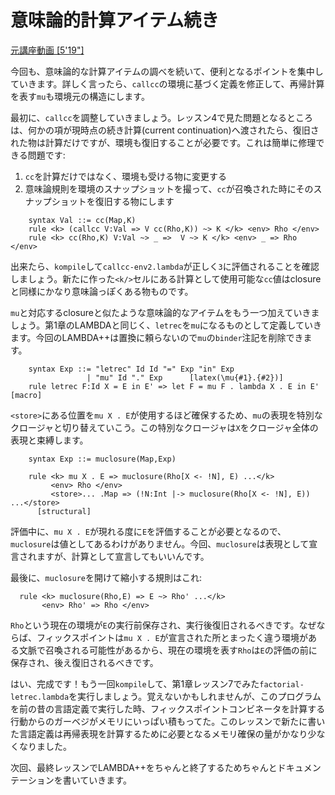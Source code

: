 # 意味論的計算アイテム続き

[元講座動画 [5'19"]](http://youtu.be/dP3FW0kZN6k)

今回も、意味論的な計算アイテムの調べを続いて、便利となるポイントを集中していきます。詳しく言ったら、`callcc`の環境に基づく定義を修正して、再帰計算を表す`mu`も環境元の構造にします。

最初に、`callcc`を調整していきましょう。レッスン4で見た問題となるところは、何かの項が現時点の続き計算(current continuation)へ渡されたら、復旧された物は計算だけですが、環境も復旧することが必要です。これは簡単に修理できる問題です:

1. `cc`を計算だけではなく、環境も受ける物に変更する
2. 意味論規則を環境のスナップショットを撮って、`cc`が召喚された時にそのスナップショットを復旧する物にします

```
    syntax Val ::= cc(Map,K)
    rule <k> (callcc V:Val => V cc(Rho,K)) ~> K </k> <env> Rho </env>
    rule <k> cc(Rho,K) V:Val ~> _ =>  V ~> K </k> <env> _ => Rho </env>
```

出来たら、`kompile`して`callcc-env2.lambda`が正しく`3`に評価されることを確認しましょう。新たに作った`<k/>`セルにある計算として使用可能な`cc`値はclosureと同様にかなり意味論っぽくある物ものです。

`mu`と対応するclosureと似たような意味論的なアイテムをもう一つ加えていきましょう。第1章のLAMBDAと同じく、`letrec`を`mu`になるものとして定義していきます。今回のLAMBDA++は置換に頼らないので`mu`の`binder`注記を削除できます。

```
    syntax Exp ::= "letrec" Id Id "=" Exp "in" Exp
                 | "mu" Id "." Exp      [latex(\mu{#1}.{#2})]
    rule letrec F:Id X = E in E' => let F = mu F . lambda X . E in E'    [macro]
```

`<store>`にある位置を`mu X . E`が使用するほど確保するため、`mu`の表現を特別なクロージャと切り替えていこう。この特別なクロージャは`X`をクロージャ全体の表現と束縛します。

```
    syntax Exp ::= muclosure(Map,Exp)
    
    rule <k> mu X . E => muclosure(Rho[X <- !N], E) ...</k>
         <env> Rho </env>
         <store>... .Map => (!N:Int |-> muclosure(Rho[X <- !N], E)) ...</store>
      [structural]
```

評価中に、`mu X . E`が現れる度に`E`を評価することが必要となるので、`muclosure`は値としてあるわけがありません。今回、`muclosure`は表現として宣言されますが、計算として宣言してもいいんです。

最後に、`muclosure`を開けて縮小する規則はこれ:

```
  rule <k> muclosure(Rho,E) => E ~> Rho' ...</k>
       <env> Rho' => Rho </env>
```


`Rho`という現在の環境が`E`の実行前保存され、実行後復旧されるべきです。なぜならば、フィックスポイントは`mu X . E`が宣言された所とまったく違う環境がある文脈で召喚される可能性があるから、現在の環境を表す`Rho`は`E`の評価の前に保存され、後え復旧されるべきです。

はい、完成です！もう一回`kompile`して、第1章レッスン7でみた`factorial-letrec.lambda`を実行しましょう。覚えないかもしれませんが、このプログラムを前の昔の言語定義で実行した時、フィックスポイントコンビネータを計算する行動からのガーベジがメモリにいっぱい積もってた。このレッスンで新たに書いた言語定義は再帰表現を計算するために必要となるメモリ確保の量がかなり少なくなりました。

次回、最終レッスンでLAMBDA++をちゃんと終了するためちゃんとドキュメンテーションを書いていきます。

